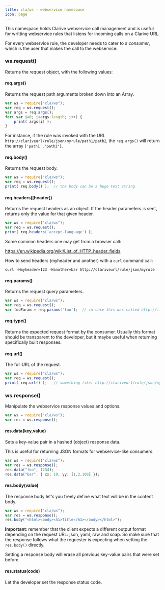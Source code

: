 ```yaml
---
title: cla/ws - webservice namespace
icon: page
---
```


This namespace holds Clarive webservice call
management and is useful for writting webservice
rules that listens for incoming calls on a Clarive 
URL. 

For every webservice rule, the developer needs to 
cater to a *consumer*, which is the user that 
makes the call to the webservice. 

### ws.request()

Returns the request object, with the 
following values:

#### req.args()

Returns the request path arguments broken down
into an Array.

```javascript
var ws = require("cla/ws");
var req = ws.request();
var args = req.args();
for( var i=0; i<args.length; i++) {
    print( args[i] );
}
```

For instance, if the rule was invoked with
the URL `http://clariveurl/rule/json/myrule/path1/path2`,
the `req.args()` will return the array `['path1','path2']`.

#### req.body()

Returns the request body.  

```javascript
var ws = require("cla/ws");
var req = ws.request();
print( req.body() );  // the body can be a huge text string
```

#### req.headers([header])

Returns the request headers as an object. If the 
header parameters is sent, returns only the value for that given header.

```javascript
var ws = require("cla/ws");
var req = ws.request();
print( req.headers('accept-language') ); 
```

Some common headers one may get from a browser call:

https://en.wikipedia.org/wiki/List_of_HTTP_header_fields

How to send headers (myheader and another) with a `curl` command call:

`curl -Hmyheader=123 -Hanother=bar http://clariveurl/rule/json/myrule`

#### req.params()

Returns the request query parameters.

```javascript
var ws = require("cla/ws");
var req = ws.request();
var fooParam = req.params('foo');  // in case this was called http://.../?foo=bar
```

#### req.type()

Returns the expected request format by the consumer.
Usually this format should be transparent to the developer, 
but it maybe useful when returning specifically built responses.

#### req.url()

The full URL of the request. 

```javascript
var ws = require("cla/ws");
var req = ws.request();
print( req.url() );   // something like: http://clariveurl/rule/json/myrule
```

### ws.response()

Manipulate the webservice response values and options.

```javascript
var ws = require("cla/ws");
var res = ws.response();
```

#### res.data(key,value)

Sets a key-value pair in a hashed (object) response data. 

This is useful for returning JSON formats for webservice-like consumers.

```javascript
var ws = require("cla/ws");
var res = ws.response();
res.data("foo", 1234);
res.data("bar", { xx: 10, yy: [1,2,100] });
```

#### res.body(value)

The response body let's you freely define
what text will be in the content body. 

```javascript
var ws = require("cla/ws");
var res = ws.response();
res.body("<html><body><h1>Title</h1></body></html>");
```

**Important**: remember that the client expects 
a different output format depending on the request 
URL: json, yaml, raw and soap. So make sure that the response 
follows what the requester is expecting when setting the `res.body()`
directly. 

Setting a response body will erase all previous key-value pairs
that were set before.

#### res.status(code)

Let the developer set the response status code.


